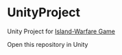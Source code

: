# UnityProject
Unity Project for [Island-Warfare Game](https://cse-vr-capstone-team-4.github.io/Island-Warfare/)

Open this repository in Unity

